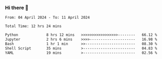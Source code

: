 ### Hi there 👋

<!--
**ututono/ututono** is a ✨ _special_ ✨ repository because its `README.md` (this file) appears on your GitHub profile.

Here are some ideas to get you started:

- 🔭 I’m currently working on ...
- 🌱 I’m currently learning ...
- 👯 I’m looking to collaborate on ...
- 🤔 I’m looking for help with ...
- 💬 Ask me about ...
- 📫 How to reach me: ...
- 😄 Pronouns: ...
- ⚡ Fun fact: ...
-->



<!--START_SECTION:waka-->

```txt
From: 04 April 2024 - To: 11 April 2024

Total Time: 12 hrs 24 mins

Python             8 hrs 12 mins   >>>>>>>>>>>>>>>>>--------   66.12 %
Jupyter            2 hrs 6 mins    >>>>---------------------   16.98 %
Bash               1 hr 1 min      >>-----------------------   08.30 %
Shell Script       35 mins         >------------------------   04.83 %
YAML               19 mins         >------------------------   02.56 %
```

<!--END_SECTION:waka-->
